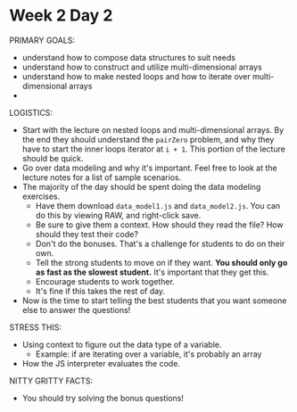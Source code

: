 # Week 2 Day 2

PRIMARY GOALS:
  - understand how to compose data structures to suit needs
  - understand how to construct and utilize multi-dimensional arrays
  - understand how to make nested loops and how to iterate over multi-dimensional arrays
  -

LOGISTICS:
  - Start with the lecture on nested loops and multi-dimensional arrays. By the end they should understand the `pairZero` problem, and why they have to start the inner loops iterator at `i + 1`. This portion of the lecture should be quick.
  - Go over data modeling and why it's important. Feel free to look at the lecture notes for a list of sample scenarios.
  - The majority of the day should be spent doing the data modeling exercises.
    * Have them download `data_model1.js` and `data_model2.js`. You can do this by viewing RAW, and right-click save.
    * Be sure to give them a context. How should they read the file? How should they test their code?
    * Don't do the bonuses. That's a challenge for students to do on their own.
    * Tell the strong students to move on if they want. **You should only go as fast as the slowest student.** It's important that they get this.
    * Encourage students to work together.
    * It's fine if this takes the rest of day.
  - Now is the time to start telling the best students that you want someone else to answer the questions!

STRESS THIS:
  - Using context to figure out the data type of a variable.
    * Example: if are iterating over a variable, it's probably an array
  - How the JS interpreter evaluates the code.

NITTY GRITTY FACTS:
  - You should try solving the bonus questions!
